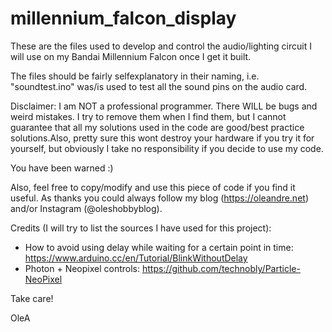 # millennium_falcon_display

These are the files used to develop and control the audio/lighting circuit I will use on my Bandai Millennium Falcon once I get it built. 

The files should be fairly selfexplanatory in their naming, i.e. "soundtest.ino" was/is used to test all the sound pins on the audio card. 

Disclaimer: 
I am NOT a professional programmer. There WILL be bugs and weird mistakes. I try to remove them when I find them, but I cannot guarantee that all my solutions used in the code are good/best practice solutions.Also, pretty sure this wont destroy your hardware if you try it for yourself, but obviously I take no responsibility if you decide to use my code. 

You have been warned :) 

Also, feel free to copy/modify and use this piece of code if you find it useful. As thanks you could always follow my blog (https://oleandre.net) and/or Instagram (@oleshobbyblog). 

Credits (I will try to list the sources I have used for this project):
- How to avoid using delay while waiting for a certain point in time: https://www.arduino.cc/en/Tutorial/BlinkWithoutDelay
- Photon + Neopixel controls: https://github.com/technobly/Particle-NeoPixel

Take care!

OleA